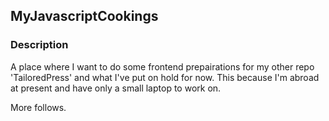 ## MyJavascriptCookings

### Description
A place where I want to do some frontend prepairations for my other repo 'TailoredPress' and what I've put on hold for now.
This because I'm abroad at present and have only a small laptop to work on.

More follows.